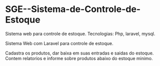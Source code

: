 # SGE--Sistema-de-Controle-de-Estoque
Sistema web para controle de estoque. Tecnologias: Php, laravel, mysql. 

Sistema Web com Laravel para controle de estoque. 

Cadastra os produtos, dar baixa em suas entradas e saidas do estoque. Contem relatorios e informe sobre produtos abaixo do estoque minimo. 
